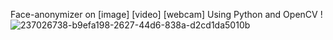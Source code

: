 Face-anonymizer on [image] [video] [webcam]
Using Python and OpenCV !
![237026738-b9efa198-2627-44d6-838a-d2cd1da5010b](https://github.com/hagarabobakr/Face_anonymizer/assets/84254977/0d0896e3-d3f4-4639-9153-05c1e68f663f)
